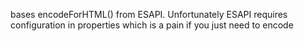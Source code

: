 bases encodeForHTML() from ESAPI. Unfortunately ESAPI requires configuration in properties which
is a pain if you just need to encode
